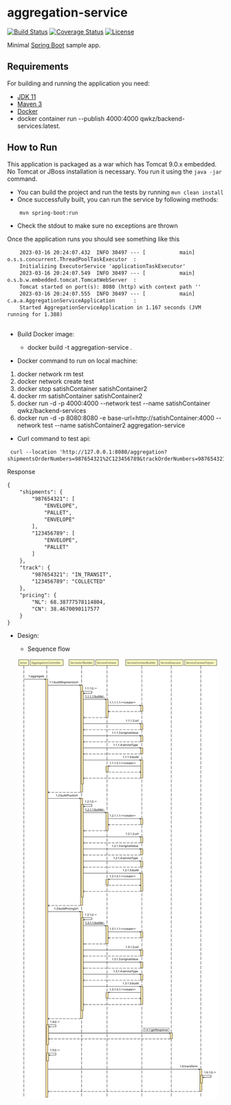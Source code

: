 # aggregation-service

[![Build Status](https://travis-ci.org/codecentric/springboot-sample-app.svg?branch=master)](https://travis-ci.org/codecentric/springboot-sample-app)
[![Coverage Status](https://coveralls.io/repos/github/codecentric/springboot-sample-app/badge.svg?branch=master)](https://coveralls.io/github/codecentric/springboot-sample-app?branch=master)
[![License](http://img.shields.io/:license-apache-blue.svg)](http://www.apache.org/licenses/LICENSE-2.0.html)

Minimal [Spring Boot](http://projects.spring.io/spring-boot/) sample app.

## Requirements

For building and running the application you need:

- [JDK 11](http://www.oracle.com/technetwork/java/javase/downloads/jdk8-downloads-2133151.html)
- [Maven 3](https://maven.apache.org)
- [Docker](https://docs.docker.com/get-docker/)
- docker container run --publish 4000:4000 qwkz/backend-services:latest.

## How to Run 

This application is packaged as a war which has Tomcat 9.0.x embedded. No Tomcat or JBoss installation is necessary. You run it using the ```java -jar``` command.


* You can build the project and run the tests by running ```mvn clean install```
* Once successfully built, you can run the service by following methods:
```
    mvn spring-boot:run
```
* Check the stdout to make sure no exceptions are thrown

Once the application runs you should see something like this

```
    2023-03-16 20:24:07.432  INFO 30497 --- [           main] o.s.s.concurrent.ThreadPoolTaskExecutor  : 
    Initializing ExecutorService 'applicationTaskExecutor'
    2023-03-16 20:24:07.549  INFO 30497 --- [           main] o.s.b.w.embedded.tomcat.TomcatWebServer  : 
    Tomcat started on port(s): 8080 (http) with context path ''
    2023-03-16 20:24:07.555  INFO 30497 --- [           main] c.a.a.AggregationServiceApplication      : 
    Started AggregationServiceApplication in 1.167 seconds (JVM running for 1.388)
    
```

* Build Docker image:<br>
    * docker build -t aggregation-service .

* Docker command to run on local machine:

1. docker network rm test<br>
1. docker network create test<br>
1. docker stop satishContainer satishContainer2<br>
1. docker rm satishContainer satishContainer2<br>
1. docker run -d -p 4000:4000  --network test --name satishContainer qwkz/backend-services<br>
1. docker run -d -p 8080:8080 -e base-url=http://satishContainer:4000 --network test --name satishContainer2 aggregation-service<br>

* Curl command to test api:

```
 curl --location 'http://127.0.0.1:8080/aggregation?shipmentsOrderNumbers=987654321%2C123456789&trackOrderNumbers=987654321%2C123456789&pricingCountryCodes=NL%2CCN'
``` 
Response

``` 
{
    "shipments": {
        "987654321": [
            "ENVELOPE",
            "PALLET",
            "ENVELOPE"
        ],
        "123456789": [
            "ENVELOPE",
            "PALLET"
        ]
    },
    "track": {
        "987654321": "IN_TRANSIT",
        "123456789": "COLLECTED"
    },
    "pricing": {
        "NL": 68.38777578114804,
        "CN": 38.4670090117577
    }
}
```
 
* Design:

    * Sequence flow

    ![Image name](./AggregationController_aggregate.svg)
